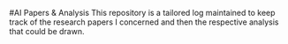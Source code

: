 #AI Papers & Analysis
This repository is a tailored log maintained to keep track of the research papers I concerned and then the respective analysis that could be drawn.
